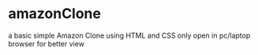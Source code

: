 # amazonClone
a basic simple Amazon Clone using HTML and CSS only
open in pc/laptop browser for better view
